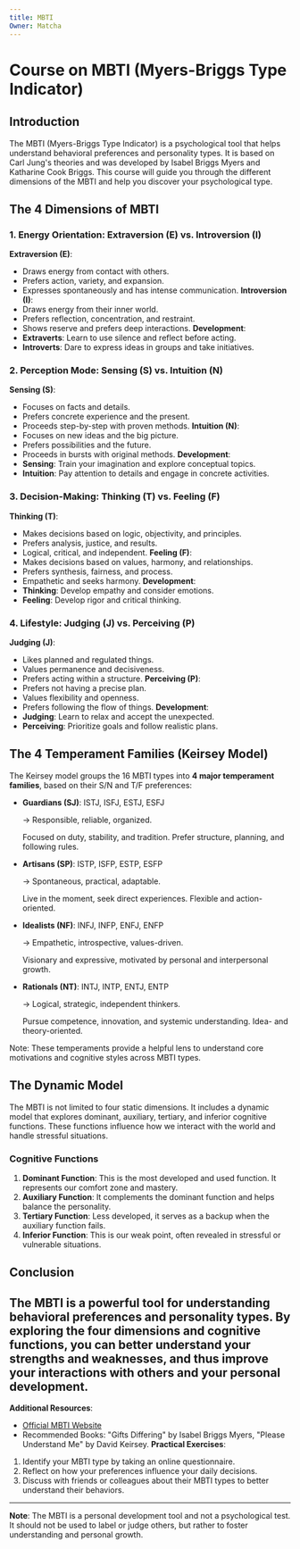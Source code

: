 ```yaml
---
title: MBTI
Owner: Matcha
---
```

# Course on MBTI (Myers-Briggs Type Indicator)
## Introduction
The MBTI (Myers-Briggs Type Indicator) is a psychological tool that helps understand behavioral preferences and personality types. It is based on Carl Jung's theories and was developed by Isabel Briggs Myers and Katharine Cook Briggs. This course will guide you through the different dimensions of the MBTI and help you discover your psychological type.
## The 4 Dimensions of MBTI
### 1. Energy Orientation: Extraversion (E) vs. Introversion (I)
**Extraversion (E)**:
- Draws energy from contact with others.
- Prefers action, variety, and expansion.
- Expresses spontaneously and has intense communication.
**Introversion (I)**:
- Draws energy from their inner world.
- Prefers reflection, concentration, and restraint.
- Shows reserve and prefers deep interactions.
**Development**:
- **Extraverts**: Learn to use silence and reflect before acting.
- **Introverts**: Dare to express ideas in groups and take initiatives.
### 2. Perception Mode: Sensing (S) vs. Intuition (N)
**Sensing (S)**:
- Focuses on facts and details.
- Prefers concrete experience and the present.
- Proceeds step-by-step with proven methods.
**Intuition (N)**:
- Focuses on new ideas and the big picture.
- Prefers possibilities and the future.
- Proceeds in bursts with original methods.
**Development**:
- **Sensing**: Train your imagination and explore conceptual topics.
- **Intuition**: Pay attention to details and engage in concrete activities.
### 3. Decision-Making: Thinking (T) vs. Feeling (F)
**Thinking (T)**:
- Makes decisions based on logic, objectivity, and principles.
- Prefers analysis, justice, and results.
- Logical, critical, and independent.
**Feeling (F)**:
- Makes decisions based on values, harmony, and relationships.
- Prefers synthesis, fairness, and process.
- Empathetic and seeks harmony.
**Development**:
- **Thinking**: Develop empathy and consider emotions.
- **Feeling**: Develop rigor and critical thinking.
### 4. Lifestyle: Judging (J) vs. Perceiving (P)
**Judging (J)**:
- Likes planned and regulated things.
- Values permanence and decisiveness.
- Prefers acting within a structure.
**Perceiving (P)**:
- Prefers not having a precise plan.
- Values flexibility and openness.
- Prefers following the flow of things.
**Development**:
- **Judging**: Learn to relax and accept the unexpected.
- **Perceiving**: Prioritize goals and follow realistic plans.
  
## The 4 Temperament Families (Keirsey Model)
The Keirsey model groups the 16 MBTI types into **4 major temperament families**, based on their S/N and T/F preferences:
- **Guardians (SJ)**: ISTJ, ISFJ, ESTJ, ESFJ
    
    → Responsible, reliable, organized.
    
    Focused on duty, stability, and tradition. Prefer structure, planning, and following rules.
    
- **Artisans (SP)**: ISTP, ISFP, ESTP, ESFP
    
    → Spontaneous, practical, adaptable.
    
    Live in the moment, seek direct experiences. Flexible and action-oriented.
    
- **Idealists (NF)**: INFJ, INFP, ENFJ, ENFP
    
    → Empathetic, introspective, values-driven.
    
    Visionary and expressive, motivated by personal and interpersonal growth.
    
- **Rationals (NT)**: INTJ, INTP, ENTJ, ENTP
    
    → Logical, strategic, independent thinkers.
    
    Pursue competence, innovation, and systemic understanding. Idea- and theory-oriented.
    
Note: These temperaments provide a helpful lens to understand core motivations and cognitive styles across MBTI types.
## The Dynamic Model
The MBTI is not limited to four static dimensions. It includes a dynamic model that explores dominant, auxiliary, tertiary, and inferior cognitive functions. These functions influence how we interact with the world and handle stressful situations.
### Cognitive Functions
1. **Dominant Function**: This is the most developed and used function. It represents our comfort zone and mastery.
2. **Auxiliary Function**: It complements the dominant function and helps balance the personality.
3. **Tertiary Function**: Less developed, it serves as a backup when the auxiliary function fails.
4. **Inferior Function**: This is our weak point, often revealed in stressful or vulnerable situations.
## Conclusion
The MBTI is a powerful tool for understanding behavioral preferences and personality types. By exploring the four dimensions and cognitive functions, you can better understand your strengths and weaknesses, and thus improve your interactions with others and your personal development.
---
**Additional Resources**:
- [Official MBTI Website](https://www.myersbriggs.org/)
- Recommended Books: "Gifts Differing" by Isabel Briggs Myers, "Please Understand Me" by David Keirsey.
**Practical Exercises**:
1. Identify your MBTI type by taking an online questionnaire.
2. Reflect on how your preferences influence your daily decisions.
3. Discuss with friends or colleagues about their MBTI types to better understand their behaviors.
---
**Note**: The MBTI is a personal development tool and not a psychological test. It should not be used to label or judge others, but rather to foster understanding and personal growth.